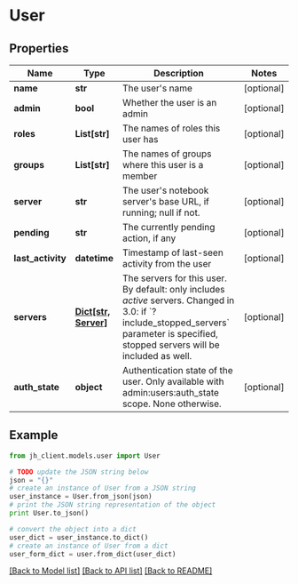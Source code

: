 # User


## Properties

Name | Type | Description | Notes
------------ | ------------- | ------------- | -------------
**name** | **str** | The user&#39;s name | [optional] 
**admin** | **bool** | Whether the user is an admin | [optional] 
**roles** | **List[str]** | The names of roles this user has | [optional] 
**groups** | **List[str]** | The names of groups where this user is a member | [optional] 
**server** | **str** | The user&#39;s notebook server&#39;s base URL, if running; null if not. | [optional] 
**pending** | **str** | The currently pending action, if any | [optional] 
**last_activity** | **datetime** | Timestamp of last-seen activity from the user | [optional] 
**servers** | [**Dict[str, Server]**](Server.md) | The servers for this user. By default: only includes _active_ servers. Changed in 3.0: if &#x60;?include_stopped_servers&#x60; parameter is specified, stopped servers will be included as well.  | [optional] 
**auth_state** | **object** | Authentication state of the user. Only available with admin:users:auth_state scope. None otherwise.  | [optional] 

## Example

```python
from jh_client.models.user import User

# TODO update the JSON string below
json = "{}"
# create an instance of User from a JSON string
user_instance = User.from_json(json)
# print the JSON string representation of the object
print User.to_json()

# convert the object into a dict
user_dict = user_instance.to_dict()
# create an instance of User from a dict
user_form_dict = user.from_dict(user_dict)
```
[[Back to Model list]](../README.md#documentation-for-models) [[Back to API list]](../README.md#documentation-for-api-endpoints) [[Back to README]](../README.md)


